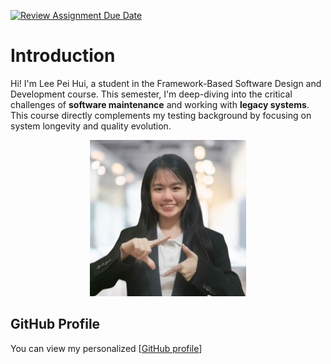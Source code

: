 [![Review Assignment Due Date](https://classroom.github.com/assets/deadline-readme-button-22041afd0340ce965d47ae6ef1cefeee28c7c493a6346c4f15d667ab976d596c.svg)](https://classroom.github.com/a/LQr4ft17)
# Introduction
Hi! I'm Lee Pei Hui, a student in the Framework-Based Software Design and Development course. 
This semester, I'm deep-diving into the critical challenges of **software maintenance** and working with **legacy systems**. This course directly complements my testing background by focusing on system longevity and quality evolution.

<p align="center">
    <img src="PeiHuiLee.png" alt="Lee Pei Hui Profile Image" width="250"/>
</p>

## GitHub Profile
You can view my personalized [[GitHub profile](https://github.com/PeiHui369)]

